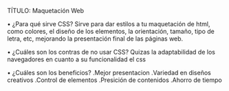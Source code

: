 TÍTULO: Maquetación Web


• ¿Para qué sirve CSS?
   Sirve para dar estilos a tu maquetación de html, como colores, el diseño de los elementos, la orientación, tamaño, tipo de letra, etc, mejorando la presentación final de las páginas web.

• ¿Cuáles son los contras de no usar CSS?
  Quizas la adaptabilidad de los navegadores en cuanto a su funcionalidad el css
   
• ¿Cuáles son los beneficios?
   .Mejor presentacion
   .Variedad en diseños creativos
   .Control de elementos
   .Presición de contenidos
   .Ahorro de tiempo

